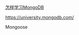 [怎样学习MongoDB](https://www.zhihu.com/question/19882468)

<https://university.mongodb.com/>

Mongoose

